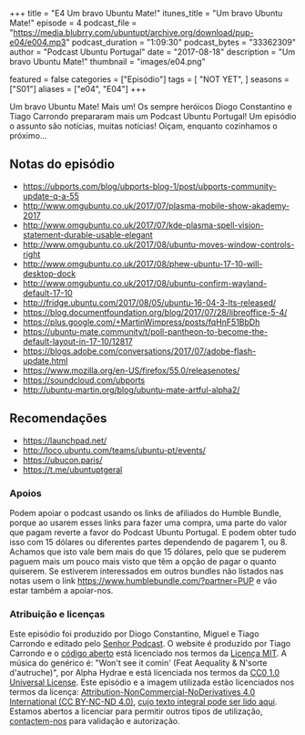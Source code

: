 +++
title = "E4 Um bravo Ubuntu Mate!"
itunes_title = "Um bravo Ubuntu Mate!"
episode = 4
podcast_file = "https://media.blubrry.com/ubuntupt/archive.org/download/pup-e04/e004.mp3"
podcast_duration = "1:09:30"
podcast_bytes = "33362309"
author = "Podcast Ubuntu Portugal"
date = "2017-08-18"
description = "Um bravo Ubuntu Mate!"
thumbnail = "images/e04.png"

featured = false
categories = ["Episódio"]
tags = [
  "NOT YET",
]
seasons = ["S01"]
aliases = ["e04", "E04"]
+++

Um bravo Ubuntu Mate!
Mais um!
Os sempre heróicos Diogo Constantino e Tiago Carrondo prepararam mais um Podcast Ubuntu Portugal!
Um episódio o assunto são notícias, muitas notícias!
Oiçam, enquanto cozinhamos o próximo…

## Notas do episódio
* https://ubports.com/blog/ubports-blog-1/post/ubports-community-update-q-a-55
* http://www.omgubuntu.co.uk/2017/07/plasma-mobile-show-akademy-2017
* http://www.omgubuntu.co.uk/2017/07/kde-plasma-spell-vision-statement-durable-usable-elegant
* http://www.omgubuntu.co.uk/2017/08/ubuntu-moves-window-controls-right
* http://www.omgubuntu.co.uk/2017/08/phew-ubuntu-17-10-will-desktop-dock
* http://www.omgubuntu.co.uk/2017/08/ubuntu-confirm-wayland-default-17-10
* http://fridge.ubuntu.com/2017/08/05/ubuntu-16-04-3-lts-released/
* https://blog.documentfoundation.org/blog/2017/07/28/libreoffice-5-4/
* https://plus.google.com/+MartinWimpress/posts/fqHnF51BbDh
* https://ubuntu-mate.community/t/poll-pantheon-to-become-the-default-layout-in-17-10/12817
* https://blogs.adobe.com/conversations/2017/07/adobe-flash-update.html
* https://www.mozilla.org/en-US/firefox/55.0/releasenotes/
* https://soundcloud.com/ubports
* http://ubuntu-martin.org/blog/ubuntu-mate-artful-alpha2/

## Recomendações
* https://launchpad.net/
* http://loco.ubuntu.com/teams/ubuntu-pt/events/
* https://ubucon.paris/
* https://t.me/ubuntuptgeral


### Apoios
Podem apoiar o podcast usando os links de afiliados do Humble Bundle, porque ao usarem esses links para fazer uma compra, uma parte do valor que pagam reverte a favor do Podcast Ubuntu Portugal.
E podem obter tudo isso com 15 dólares ou diferentes partes dependendo de pagarem 1, ou 8.
Achamos que isto vale bem mais do que 15 dólares, pelo que se puderem paguem mais um pouco mais visto que têm a opção de pagar o quanto quiserem.
Se estiverem interessados em outros bundles não listados nas notas usem o link https://www.humblebundle.com/?partner=PUP e vão estar também a apoiar-nos.

### Atribuição e licenças
Este episódio foi produzido por Diogo Constantino, Miguel e Tiago Carrondo e editado pelo [Senhor Podcast](https://senhorpodcast.pt/).
O website é produzido por Tiago Carrondo e o [código aberto](https://gitlab.com/podcastubuntuportugal/website) está licenciado nos termos da [Licença MIT](https://gitlab.com/podcastubuntuportugal/website/main/LICENSE).
A música do genérico é: "Won't see it comin' (Feat Aequality & N'sorte d'autruche)", por Alpha Hydrae e está licenciada nos termos da [CC0 1.0 Universal License](https://creativecommons.org/publicdomain/zero/1.0/).
Este episódio e a imagem utilizada estão licenciados nos termos da licença: [Attribution-NonCommercial-NoDerivatives 4.0 International (CC BY-NC-ND 4.0)](https://creativecommons.org/licenses/by-nc-nd/4.0/), [cujo texto integral pode ser lido aqui](https://creativecommons.org/licenses/by-nc-nd/4.0/legalcode). Estamos abertos a licenciar para permitir outros tipos de utilização, [contactem-nos](https://podcastubuntuportugal.org/contactos) para validação e autorização.

